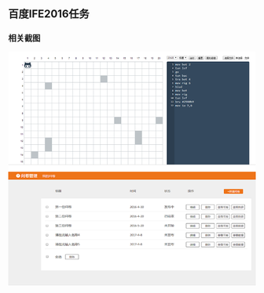 百度IFE2016任务
--------------------------------------------------------------------------------
### 相关截图
![相关截图](projectshot/screenshot.png)
